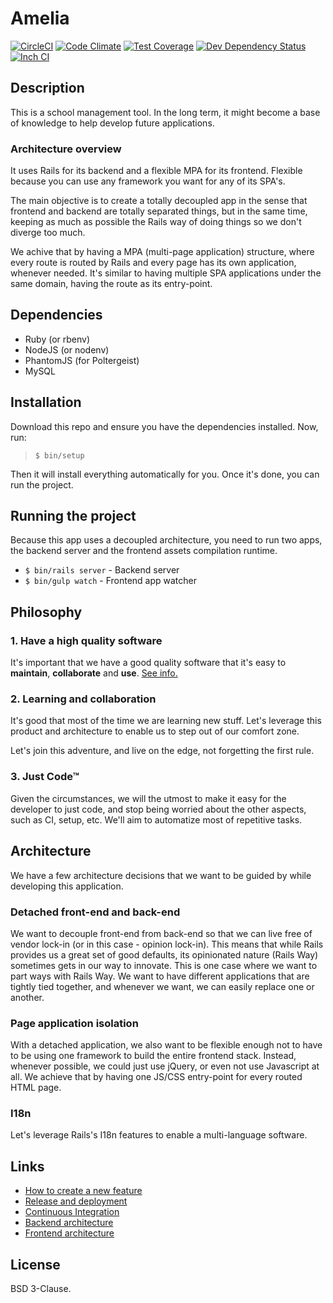 # Amelia

[![CircleCI](https://img.shields.io/circleci/project/github/kriansa/amelia.svg)](https://circleci.com/gh/kriansa/amelia)
[![Code Climate](https://codeclimate.com/github/kriansa/amelia/badges/gpa.svg)](https://codeclimate.com/github/kriansa/amelia)
[![Test Coverage](https://codeclimate.com/github/kriansa/amelia/badges/coverage.svg)](https://codeclimate.com/github/kriansa/amelia/coverage)
[![Dev Dependency Status](https://david-dm.org/kriansa/amelia/status.svg)](https://david-dm.org/kriansa/amelia#info=dependencies&view=list)
[![Inch CI](https://inch-ci.org/github/kriansa/amelia.svg?branch=master)](https://inch-ci.org/github/kriansa/amelia)

## Description

This is a school management tool. In the long term, it might become a base of
knowledge to help develop future applications.

### Architecture overview

It uses Rails for its backend and a flexible MPA for its frontend. Flexible
because you can use any framework you want for any of its SPA's.

The main objective is to create a totally decoupled app in the sense that
frontend and backend are totally separated things, but in the same time,
keeping as much as possible the Rails way of doing things so we don't diverge
too much.

We achive that by having a MPA (multi-page application) structure, where every
route is routed by Rails and every page has its own application, whenever
needed. It's similar to having multiple SPA applications under the same domain,
having the route as its entry-point.

## Dependencies

* Ruby (or rbenv)
* NodeJS (or nodenv)
* PhantomJS (for Poltergeist)
* MySQL

## Installation

Download this repo and ensure you have the dependencies installed. Now, run:

> `$ bin/setup`

Then it will install everything automatically for you. Once it's done, you can
run the project.

## Running the project

Because this app uses a decoupled architecture, you need to run two apps, the
backend server and the frontend assets compilation runtime.

* `$ bin/rails server` - Backend server
* `$ bin/gulp watch` - Frontend app watcher

## Philosophy

### 1. Have a high quality software
It's important that we have a good quality software that it's easy to
**maintain**, **collaborate** and **use**. [See info.](doc/quality.md)

### 2. Learning and collaboration
It's good that most of the time we are learning new stuff. Let's leverage this
product and architecture to enable us to step out of our comfort zone.

Let's join this adventure, and live on the edge, not forgetting the first rule.

### 3. Just Code™
Given the circumstances, we will the utmost to make it easy for the developer
to just code, and stop being worried about the other aspects, such as CI,
setup, etc. We'll aim to automatize most of repetitive tasks.

## Architecture
We have a few architecture decisions that we want to be guided by while
developing this application.

### Detached front-end and back-end
We want to decouple front-end from back-end so that we can live free of vendor
lock-in (or in this case - opinion lock-in). This means that while Rails
provides us a great set of good defaults, its opinionated nature (Rails Way)
sometimes gets in our way to innovate. This is one case where we want to part
ways with Rails Way. We want to have different applications that are tightly
tied together, and whenever we want, we can easily replace one or another.

### Page application isolation
With a detached application, we also want to be flexible enough not to have to
be using one framework to build the entire frontend stack. Instead, whenever
possible, we could just use jQuery, or even not use Javascript at all. We
achieve that by having one JS/CSS entry-point for every routed HTML page.

### I18n
Let's leverage Rails's I18n features to enable a multi-language software.

## Links

* [How to create a new feature](doc/creating-a-new-feature.md)
* [Release and deployment](doc/release-and-deployment.md)
* [Continuous Integration](doc/ci.md)
* [Backend architecture](doc/architecture/backend.md)
* [Frontend architecture](doc/architecture/frontend.md)

## License

BSD 3-Clause.

